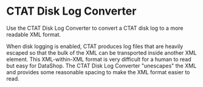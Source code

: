 <h1>CTAT Disk Log Converter</h1>



Use the CTAT Disk Log Converter to convert a CTAT disk log to a more readable XML format.

When disk logging is enabled, CTAT produces log files that are heavily escaped so that the 
bulk of the XML can be transported inside another XML element. This XML-within-XML format is 
very difficult for a human to read but easy for DataShop. The CTAT Disk Log Converter "unescapes" the XML and provides 
some reasonable spacing to make the XML format easier to read. 
